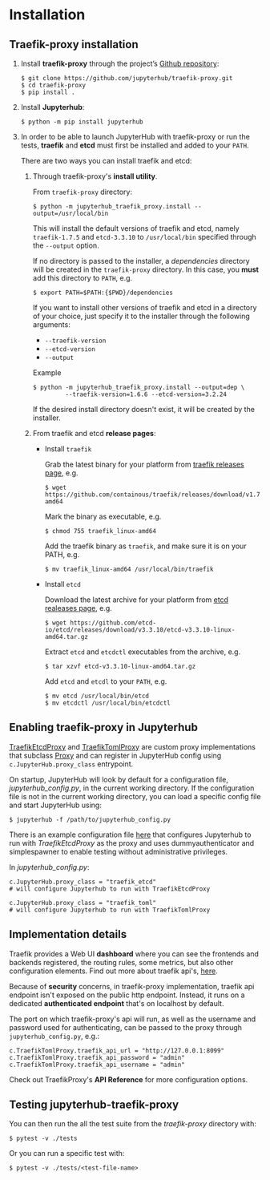 # Installation


## Traefik-proxy installation

1. Install **traefik-proxy** through the project’s [Github repository](https://github.com/jupyterhub/traefik-proxy):

    ```
    $ git clone https://github.com/jupyterhub/traefik-proxy.git
    $ cd traefik-proxy
    $ pip install .
    ```

2. Install **Jupyterhub**:
    ```
    $ python -m pip install jupyterhub
    ```

3. In order to be able to launch JupyterHub with traefik-proxy or run the tests, **traefik** and **etcd** must first be installed and added to your `PATH`.
   
   There are two ways you can install traefik and etcd:
   
   1. Through traefik-proxy's **install utility**.

      From `traefik-proxy` directory:

      ```
      $ python -m jupyterhub_traefik_proxy.install --output=/usr/local/bin
      ```
     
      This will install the default versions of traefik and etcd, namely `traefik-1.7.5` and `etcd-3.3.10` to `/usr/local/bin` specified through the `--output` option.

      If no directory is passed to the installer, a *dependencies* directory will be created in the `traefik-proxy` directory. In this case, you **must** add this directory to `PATH`, e.g.

      ```
      $ export PATH=$PATH:{$PWD}/dependencies
      ```

      If you want to install other versions of traefik and etcd in a directory of your choice, just specify it to the installer through the following arguments:
        * `--traefik-version`
        * `--etcd-version`
        * `--output`

      Example
      ```
      $ python -m jupyterhub_traefik_proxy.install --output=dep \
               --traefik-version=1.6.6 --etcd-version=3.2.24
      ```

      If the desired install directory doesn't exist, it will be created by the installer.

    2. From traefik and etcd **release pages**:
       * Install `traefik`

            Grab the latest binary for your platform from [traefik releases page](https://github.com/containous/traefik/releases), e.g.

            ```
            $ wget https://github.com/containous/traefik/releases/download/v1.7.0/traefik_linux-amd64
            ```
            Mark the binary as executable, e.g.

            ```
            $ chmod 755 traefik_linux-amd64
            ```
            Add the traefik binary as `traefik`, and make sure it is on your PATH, e.g.

            ```
            $ mv traefik_linux-amd64 /usr/local/bin/traefik
            ```

       * Install `etcd`

            Download the latest archive for your platform from [etcd realeases page](https://github.com/etcd-io/etcd/releases), e.g.

            ```
            $ wget https://github.com/etcd-io/etcd/releases/download/v3.3.10/etcd-v3.3.10-linux-amd64.tar.gz
            ```
            Extract `etcd` and `etcdctl` executables from the archive, e.g.

            ```
            $ tar xzvf etcd-v3.3.10-linux-amd64.tar.gz
            ```
            Add `etcd` and `etcdl` to your `PATH`, e.g.

            ```
            $ mv etcd /usr/local/bin/etcd
            $ mv etcdctl /usr/local/bin/etcdctl
            ```


## Enabling traefik-proxy in Jupyterhub


[TraefikEtcdProxy](https://github.com/jupyterhub/traefik-proxy/blob/master/jupyterhub_traefik_proxy/etcd.py) and [TraefikTomlProxy](https://github.com/jupyterhub/traefik-proxy/blob/master/jupyterhub_traefik_proxy/toml.py) are custom proxy implementations that subclass [Proxy](https://github.com/jupyterhub/jupyterhub/blob/master/jupyterhub/proxy.py) and can register in JupyterHub config using `c.JupyterHub.proxy_class` entrypoint.

On startup, JupyterHub will look by default for a configuration file, *jupyterhub_config.py*, in the current working directory. If the configuration file is not in the current working directory,
you can load a specific config file and start JupyterHub using:

```
$ jupyterhub -f /path/to/jupyterhub_config.py
```

There is an example configuration file [here](https://github.com/jupyterhub/traefik-proxy/blob/master/examples/jupyterhub_config.py) that configures Jupyterhub to run with *TraefikEtcdProxy* as the proxy and uses dummyauthenticator and simplespawner to enable testing without administrative privileges.

In *jupyterhub_config.py*:

```
c.JupyterHub.proxy_class = "traefik_etcd"
# will configure Jupyterhub to run with TraefikEtcdProxy

```

```
c.JupyterHub.proxy_class = "traefik_toml"
# will configure Jupyterhub to run with TraefikTomlProxy
```

## Implementation details

Traefik provides a Web UI **dashboard** where you can see the frontends and backends registered, the routing rules, some metrics, but also other configuration elements. Find out more about traefik api's, [here](https://docs.traefik.io/configuration/api/#security).

Because of **security** concerns, in traefik-proxy implementation, traefik api endpoint isn't exposed on the public http endpoint. Instead, it runs on a dedicated **authenticated endpoint** that's on localhost by default.

The port on which traefik-proxy's api will run, as well as the username and password used for authenticating, can be passed to the proxy through `jupyterhub_config.py`, e.g.:

```
c.TraefikTomlProxy.traefik_api_url = "http://127.0.0.1:8099"
c.TraefikTomlProxy.traefik_api_password = "admin"
c.TraefikTomlProxy.traefik_api_username = "admin"
```

Check out TraefikProxy's **API Reference** for more configuration options.

## Testing jupyterhub-traefik-proxy

You can then run the all the test suite from the *traefik-proxy* directory with:

```
$ pytest -v ./tests
```

Or you can run a specific test with:

```
$ pytest -v ./tests/<test-file-name>
```